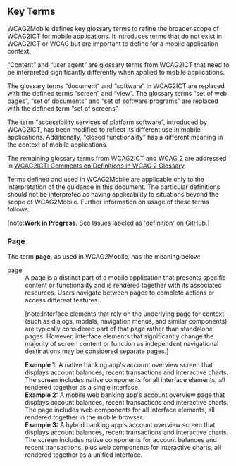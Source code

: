 ## Key Terms

WCAG2Mobile defines key glossary terms to refine the broader scope of WCAG2ICT for mobile applications. It introduces terms that do not exist in WCAG2ICT or WCAG but are important to define for a mobile application context.

“Content” and “user agent” are glossary terms from WCAG2ICT that need to be interpreted significantly differently when applied to mobile applications.

The glossary terms “document” and “software” in WCAG2ICT are replaced with the defined terms “screen” and “view”. The glossary terms “set of web pages”, “set of documents” and “set of software programs” are replaced with the defined term “set of screens”.

The term “accessibility services of platform software”, introduced by WCAG2ICT, has been modified to reflect its different use in mobile applications. Additionally, “closed functionality” has a different meaning in the context of mobile applications.

The remaining glossary terms from WCAG2ICT and WCAG 2 are addressed in [WCAG2ICT: Comments on Definitions in WCAG 2 Glossary](https://www.w3.org/TR/wcag2ict-22/#comments-on-definitions-in-wcag-2-glossary).

Terms defined and used in WCAG2Mobile are applicable only to the interpretation of the guidance in this document. The particular definitions should not be interpreted as having applicability to situations beyond the scope of WCAG2Mobile. Further information on usage of these terms follows.

[note:**Work in Progress**. See [Issues labeled as 'definition' on GitHub](https://github.com/w3c/matf/issues?q=is%3Aissue%20state%3Aopen%20label%3Adefinition).]

### Page

The term **page**, as used in WCAG2Mobile, has the meaning below:

<dl>
<dt>page</dt>
<dd>
A page is a distinct part of a mobile application that presents specific content or functionality and is rendered together with its associated resources. Users navigate between pages to complete actions or access different features.

[note:Interface elements that rely on the underlying page for context (such as dialogs, modals, navigation menus, and similar components) are typically considered part of that page rather than standalone pages. However, interface elements that significantly change the majority of screen content or function as independent navigational destinations may be considered separate pages.]

<div class="example">
<strong>Example 1:</strong> A native banking app's account overview screen that displays account balances, recent transactions and interactive charts. The screen includes native components for all interface elements, all rendered together as a single interface.
</div>

<div class="example">
<strong>Example 2:</strong> A mobile web banking app's account overview page that displays account balances, recent transactions and interactive charts. The page includes web components for all interface elements, all rendered together in the mobile browser.
</div>

<div class="example">
<strong>Example 3:</strong> A hybrid banking app's account overview screen that displays account balances, recent transactions and interactive charts. The screen includes native components for account balances and recent transactions, plus web components for interactive charts, all rendered together as a unified interface.
</div>
</dd>
</dl>
